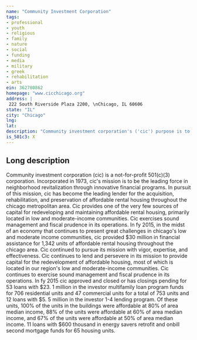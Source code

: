 ```yaml
---
name: "Community Investment Corporation"
tags:
- professional
- youth
- religious
- family
- nature
- social
- funding
- media
- military
- greek
- rehabilitation
- arts
ein: 362780862
homepage: "www.cicchicago.org"
address: |
 222 South Riverside Plaza 2200, \nChicago, IL 60606
state: "IL"
city: "Chicago"
lng: 
lat: 
description: "Community investment corporation's ('cic') purpose is to preserve and revitalize lower income neighborhoods in the six county chicago metro area through the public and private financing of the rehabilitation of low and moderate income rental housing. "
is_501c3: X
---
```


## Long description

Community investment corporation (cic) is a not-for-profit 501(c)(3) corporation. Incorporated in 1973, cic's mission is to be the leading force in neighborhood revitalization through innovative financial programs. In pursuit of this mission, cic has become the leading lender for the acquisition, rehabilitation, and preservation of affordable rental housing throughout the chicago metropolitan area. Cic provides one of the very few sources of capital for redeveloping and maintaining affordable rental housing, primarily located in low and moderate-income communities. Cic exercises sound management and fiscal prudence in its operations. In fy 2015, in the midst of an economy that continues to present great challenges in chicago's low and moderate income communities, cic provided $30 million in financial assistance for 1,342 units of affordable rental housing throughout the chicago area. Cic continued to pursue its mission with vigor, expertise, and effectiveness. Cic continues to lend and persevere in its mission to provide capital for the redevelopment of affordable housing, most of which is located in our region's low and moderate-income communities. Cic continues to exercise sound management and fiscal prudence in its operations. In fy 2015 cic approved and closed or has closings pending for 53 loans with $23. 1 million in the investor multifamily loan program funds for 706 residential units and 47 commercial units for a total of 753 units and 12 loans with $5. 5 million in the investor 1-4 lending program. Of these units, 100% of the units in the buildings were affordable at 80% of area median income, 88% of the units were affordable at 60% of area median income, and 67% of the units were affordable at 50% of area median income. 11 loans with $600 thousand in energy savers retrofit and onbill second mortgage funds for 65 housing units. 

